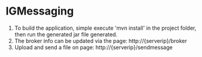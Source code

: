 # IGMessaging
1. To build the application, simple execute 'mvn install' in the project folder, then run the generated jar file generated.
2. The broker info can be updated via the page: http://{serverip}/broker
3. Upload and send a file on page: http://{serverip}/sendmessage
